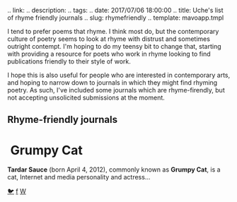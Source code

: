 .. link: 
.. description: 
.. tags: 
.. date: 2017/07/06 18:00:00
.. title: Uche's list of rhyme friendly journals
.. slug: rhymefriendly
.. template: mavoapp.tmpl

I tend to prefer poems that rhyme. I think most do, but the contemporary culture of poetry seems to look at rhyme with distrust and sometimes outright contempt. I'm hoping to do my teensy bit to change that, starting with providing a resource for poets who work in rhyme looking to find publications friendly to their style of work.

I hope this is also useful for people who are interested in contemporary arts, and hoping to narrow down to journals in which they might find rhyming poetry. As such, I've included some journals which are rhyme-firendly, but not accepting unsolicited submissions at the moment.

## Rhyme-friendly journals

<main mv-app="rhymefriendly" mv-storage="https://github.com/uogbuji/uche.ogbuji.net/files/mavodata/rhymefriendly.json" mv-plugins="tinymce">
<h1>
	<img property="image" src="images/photo.jpg" alt="">
	<span property="name">Grumpy Cat</span>
</h1>

<p property="description" class="tinymce">
	<strong>Tardar Sauce</strong> (born April 4, 2012), commonly known as <strong>Grumpy Cat</strong>, is a cat, Internet and media personality and actress...
</p>

<div class="links">
	<a property class="twitter" href="https://twitter.com/RealGrumpyCat" target="_blank" title="Twitter">🐦</a>
	<a property class="facebook" href="https://www.facebook.com/TheOfficialGrumpyCat" target="_blank" title="Facebook">f</a>
	<a property class="wikipedia" href="https://en.wikipedia.org/wiki/Grumpy_Cat" target="_blank" title="Wikipedia">W</a>
</div>
</main>
